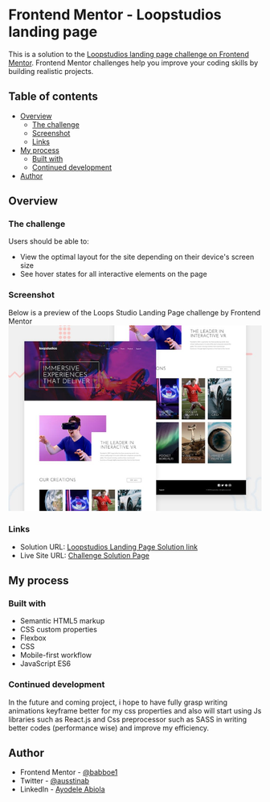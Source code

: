 # Frontend Mentor - Loopstudios landing page 

This is a solution to the [Loopstudios landing page challenge on Frontend Mentor](https://www.frontendmentor.io/challenges/loopstudios-landing-page-N88J5Onjw). Frontend Mentor challenges help you improve your coding skills by building realistic projects. 

## Table of contents

- [Overview](#overview)
  - [The challenge](#the-challenge)
  - [Screenshot](#screenshot)
  - [Links](#links)
- [My process](#my-process)
  - [Built with](#built-with)
  - [Continued development](#continued-development)
- [Author](#author)

## Overview

### The challenge

Users should be able to:

- View the optimal layout for the site depending on their device's screen size
- See hover states for all interactive elements on the page

### Screenshot

Below is a preview of the Loops Studio Landing Page challenge by Frontend Mentor <br />
![screenshot](./assets/image/Preview.jpg?raw=true "Preview Image")


### Links

- Solution URL: [Loopstudios Landing Page Solution link](https://your-solution-url.com)
- Live Site URL: [Challenge Solution Page](https://loopstudio-landings-page.netlify.app/)

## My process

### Built with

- Semantic HTML5 markup
- CSS custom properties
- Flexbox
- CSS
- Mobile-first workflow
- JavaScript ES6

### Continued development

 In the future and coming project, i hope to have fully grasp writing animations keyframe better for my css properties and also will start using Js libraries such as React.js and Css preprocessor such as SASS in writing better codes (performance wise) and improve my efficiency.

## Author

- Frontend Mentor - [@babboe1](https://www.frontendmentor.io/profile/babboe1)
- Twitter - [@ausstinab](https://www.twitter.com/ausstinab)
- LinkedIn - [Ayodele Abiola](https://www.linkedin.com/in/abiola-ayodele-5a10651b7/)
